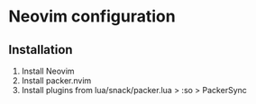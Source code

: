 # Neovim configuration

## Installation

1. Install Neovim
2. Install packer.nvim
3. Install plugins from lua/snack/packer.lua > :so > PackerSync

